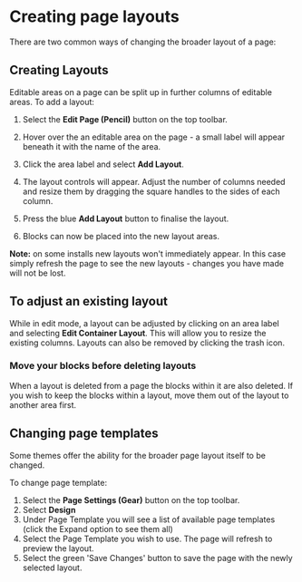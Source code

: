 # Creating page layouts

There are two common ways of changing the broader layout of a page:

## Creating Layouts

Editable areas on a page can be split up in further columns of editable areas.
To add a layout:

1. Select the **Edit Page (Pencil)** button on the top toolbar. 
2. Hover over the an editable area on the page - a small label will appear beneath it with the name of the area.
3. Click the area label and select **Add Layout**.

4. The layout controls will appear. Adjust the number of columns needed and resize them by dragging the square handles to the sides of each column.

5. Press the blue **Add Layout** button to finalise the layout.
6. Blocks can now be placed into the new layout areas.

**Note:** on some installs new layouts won't immediately appear. In this case simply refresh the page to see the new layouts - changes you have made will not be lost.

## To adjust an existing layout
While in edit mode, a layout can be adjusted by clicking on an area label and selecting **Edit Container Layout**.
This will allow you to resize the existing columns. Layouts can also be removed by clicking the trash icon.

### Move your blocks before deleting layouts
When a layout is deleted from a page the blocks within it are also deleted. If you wish to keep the blocks within a layout, move them out of the layout to another area first.

## Changing page templates
Some themes offer the ability for the broader page layout itself to be changed.

To change page template:

1. Select the **Page Settings (Gear)** button on the top toolbar. 
2. Select **Design**
3. Under Page Template you will see a list of available page templates (click the Expand option to see them all)
4. Select the Page Template you wish to use. The page will refresh to preview the layout.
5. Select the green 'Save Changes' button to save the page with the newly selected layout.
